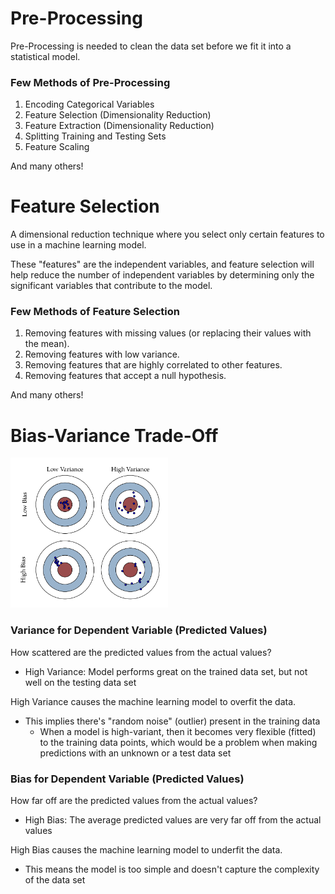 # Pre-Processing
Pre-Processing is needed to clean the data set before we fit it into a statistical model.

### Few Methods of Pre-Processing
1. Encoding Categorical Variables
2. Feature Selection (Dimensionality Reduction)
3. Feature Extraction (Dimensionality Reduction)
4. Splitting Training and Testing Sets
5. Feature Scaling

And many others!

# Feature Selection
A dimensional reduction technique where you select only certain features to use in a machine learning model.

These "features" are the independent variables, and feature selection will help reduce the number of independent variables by determining only the significant variables that contribute to the model.

### Few Methods of Feature Selection
1. Removing features with missing values (or replacing their values with the mean).  
2. Removing features with low variance.  
3. Removing features that are highly correlated to other features.  
4. Removing features that accept a null hypothesis.  

And many others!

# Bias-Variance Trade-Off
<img src="images/bias_variance_tradeoff.png" height="50%" width="50%"></img>

### Variance for Dependent Variable (Predicted Values)
How scattered are the predicted values from the actual values?
- High Variance: Model performs great on the trained data set, but not well on the testing data set

High Variance causes the machine learning model to overfit the data.
- This implies there's "random noise" (outlier) present in the training data
    - When a model is high-variant, then it becomes very flexible (fitted) to the training data points, which would be a problem when making predictions with an unknown or a test data set

### Bias for Dependent Variable (Predicted Values)
How far off are the predicted values from the actual values?
- High Bias: The average predicted values are very far off from the actual values

High Bias causes the machine learning model to underfit the data.
- This means the model is too simple and doesn't capture the complexity of the data set
    
